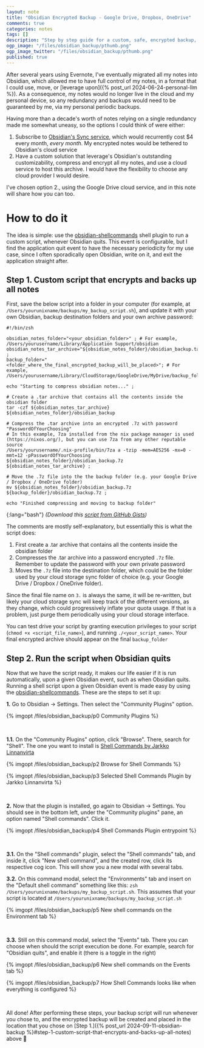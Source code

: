 ```yaml
---
layout: note
title: "Obsidian Encrypted Backup - Google Drive, Dropbox, OneDrive"
comments: true
categories: notes
tags: []
description: "Step by step guide for a custom, safe, encrypted backup, fully owned by you, for your Obsidian Notes"
ogp_image: "/files/obsidian_backup/pthumb.png"
ogp_image_twitter: "/files/obsidian_backup/pthumb.png"
published: true
---
```


After several years using Evernote, I've eventually migrated all my notes into Obsidian, which allowed me to have full control of my notes, in a format that I could use, move, or [leverage upon]({% post_url 2024-06-24-personal-llm %}). As a consequence, my notes would no longer live in the cloud and my personal device, so any redundancy and backups would need to be guaranteed by me, via my personal periodic backups.

Having more than a decade's worth of notes relying on a single redundancy made me somewhat uneasy, so the options I could think of were either:

1. Subscribe to [Obsidian's Sync service](https://obsidian.md/sync), which would recurrently cost $4 every month, _every month_. My encrypted notes would be tethered to Obsidian's cloud service
2. Have a custom solution that leverage's Obsidian's outstanding customizability, compress and encrypt all my notes, and use a cloud service to host this archive. I would have the flexibility to choose any cloud provider I would desire.

I've chosen option 2., using the Google Drive cloud service, and in this note will share how you can too.

<!--more-->

# How to do it

The idea is simple: use the [obsidian-shellcommands](https://obsidian.md/plugins?search=obsidian-shellcommands) shell plugin to run a custom script, whenever Obsidian quits. This event is configurable, but I find the application quit event to have the necessary periodicity for my use case, since I often sporadically open Obsidian, write on it, and exit the application straight after.

## Step 1. Custom script that encrypts and backs up all notes

First, save the below script into a folder in your computer (for example, at `/Users/yourunixname/backups/my_backup_script.sh`), and update it with your own Obsidian, backup destination folders and your own archive password:

~~~
#!/bin/zsh

obsidian_notes_folder="<your_obsidian_folder>" ; # For example, /Users/yourusername/Library/Application Support/obsidian
obsidian_notes_tar_archive="${obsidian_notes_folder}/obsidian_backup.tar.gz" ;
backup_folder="<folder_where_the_final_encrypted_backup_will_be_placed>"; # For example, /Users/yourusername/Library/CloudStorage/GoogleDrive/MyDrive/backup_folder

echo "Starting to compress obsidian notes..." ;

# Create a .tar archive that contains all the contents inside the obsidian folder
tar -czf ${obsidian_notes_tar_archive} ${obsidian_notes_folder}/obsidian_backup

# Compress the .tar archive into an encrypted .7z with password "PasswordOfYourChoosing"
# In this example, 7za installed from the nix package manager is used (https://nixos.org/), but you can use 7za from any other reputable source
/Users/yourusername/.nix-profile/bin/7za a -tzip -mem=AES256 -mx=0 -mmt=12 -pPasswordOfYourChoosing ${obsidian_notes_folder}/obsidian_backup.7z ${obsidian_notes_tar_archive} ;

# Move the .7z file into the the backup folder (e.g. your Google Drive / Dropbox / OneDrive folder)
mv ${obsidian_notes_folder}/obsidian_backup.7z ${backup_folder}/obsidian_backup.7z ;

echo "Finished compressing and moving to backup folder"
~~~
{:lang="bash"}
*(Download this [script from GitHub Gists](https://gist.github.com/lopespm/fcfceebc311d8ba364919cdf4fa61e8d))*


The comments are mostly self-explanatory, but essentially this is what the script does:

1. First create a .tar archive that contains all the contents inside the obsidian folder
2. Compresses the .tar archive into a password encrypted `.7z` file. Remember to update the password with your own private password
3. Moves the `.7z` file into the destination folder, which could be the folder used by your cloud storage sync folder of choice (e.g. your Google Drive / Dropbox / OneDrive folder).

Since the final file name on `3.` is always the same, it will be re-written, but likely your cloud storage sync will keep track of the different versions, as they change, which could progressively inflate your quota usage. If that is a problem, just purge them periodically using your cloud storage interface.

You can test drive your script by granting execution privileges to your script (`chmod +x <script_file_name>`), and running `./<your_script_name>`. Your final encrypted archive should appear on the final `backup_folder`


## Step 2. Run the script when Obsidian quits

Now that we have the script ready, it makes our life easier if it is run automatically, upon a given Obsidian event, such as when Obsidian quits. Running a shell script upon a given Obsidian event is made easy by using the [obsidian-shellcommands](https://obsidian.md/plugins?search=obsidian-shellcommands). These are the steps to set it up:

**1.** Go to Obsidian -> Settings. Then select the "Community Plugins" option.

{% imgopt /files/obsidian_backup/p0 Community Plugins %}

<br/>

**1.1.** On the "Community Plugins" option, click "Browse". There, search for "Shell". The one you want to install is [Shell Commands by Jarkko Linnanvirta]((https://obsidian.md/plugins?search=obsidian-shellcommands))

{% imgopt /files/obsidian_backup/p2 Browse for Shell Commands %}

{% imgopt /files/obsidian_backup/p3 Selected Shell Commands Plugin by Jarkko Linnanvirta %}

<br/>

**2.** Now that the plugin is installed, go again to Obsidian -> Settings. You should see in the bottom left, under the "Community plugins" pane, an option named "Shell commands". Click it.

{% imgopt /files/obsidian_backup/p4 Shell Commands Plugin entrypoint %}

<br/>

**3.1.** On the "Shell commands" plugin, select the "Shell commands" tab, and inside it, click "New shell command", and the created row, click its respective cog icon. This will show you a new modal with several tabs.

**3.2.** On this command modal, select the "Environments" tab and insert on the "Default shell command" something like this: `zsh /Users/yourunixname/backups/my_backup_script.sh`. This assumes that your script is located at `/Users/yourunixname/backups/my_backup_script.sh`

{% imgopt /files/obsidian_backup/p5 New shell commands on the Environment tab %}

<br/>

**3.3.** Still on this command modal, select the "Events" tab. There you can choose when should the script execution be done. For example, search for "Obsidian quits", and enable it (there is a toggle in the right)

{% imgopt /files/obsidian_backup/p6 New shell commands on the Events tab %}

{% imgopt /files/obsidian_backup/p7 How Shell Commands looks like when everything is configured %}

<br/>

All done! After performing these steps, your backup script will run whenever you chose to, and the encrypted backup will be created and placed in the location that you chose on [Step 1.]({% post_url 2024-09-11-obsidian-backup %}#step-1-custom-script-that-encrypts-and-backs-up-all-notes) above 🎉